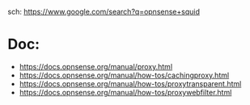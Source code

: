 sch: https://www.google.com/search?q=opnsense+squid

# Doc:
- https://docs.opnsense.org/manual/proxy.html
- https://docs.opnsense.org/manual/how-tos/cachingproxy.html
- https://docs.opnsense.org/manual/how-tos/proxytransparent.html
- https://docs.opnsense.org/manual/how-tos/proxywebfilter.html
